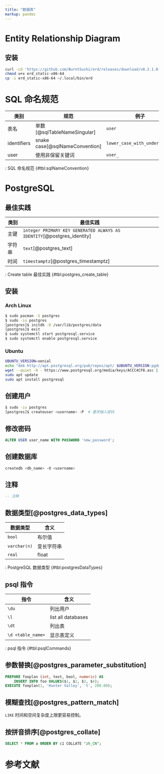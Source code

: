 ```yaml
---
title: "数据库"
markup: pandoc
---
```


# Entity Relationship Diagram

## 安装

```sh
curl -LO 'https://github.com/BurntSushi/erd/releases/download/v0.2.1.0-RC1/erd_static-x86-64'
chmod u+x erd_static-x86-64
cp -i erd_static-x86-64 ~/.local/bin/erd
```

# SQL 命名规范

| 类别        | 规范                           | 例子                          |
|-------------|--------------------------------|-------------------------------|
| 表名        | 单数[@sqlTableNameSingular]    | `user`                        |
| identifiers | snake case[@sqlNameConvention] | `lower_case_with_underscores` |
| user        | 使用非保留关键词               | `user_`                       |

: SQL 命名规范 {#tbl:sqlNameConvention}

# PostgreSQL

## 最佳实践

| 类别   | 最佳实践                                                               |
|--------|------------------------------------------------------------------------|
| 主键   | `integer PRIMARY KEY GENERATED ALWAYS AS IDENTITY`[@postgres_identity] |
| 字符串 | `text`[@postgres_text]                                                 |
| 时间   | `timestamptz`[@postgres_timestamptz]                                   |

: Create table 最佳实践 {#tbl:postgres_create_table}

## 安装

### Arch Linux

```sh
$ sudo pacman -S postgres
$ sudo -iu postgres
[postgres]$ initdb -D /var/lib/postgres/data
[postgres]$ exit
$ sudo systemctl start postgresql.service
$ sudo systemctl enable postgresql.service
```

### Ubuntu

```sh
UBUNTU_VERSION=xenial
echo "deb http://apt.postgresql.org/pub/repos/apt/ $UBUNTU_VERSION-pgdg main" | sudo tee /etc/apt/sources.list.d/pgdg.list
wget --quiet -O - https://www.postgresql.org/media/keys/ACCC4CF8.asc | sudo apt-key add -
sudo apt update
sudo apt install postgresql
```

## 创建用户

```sh
$ sudo -iu postgres
[postgres]$ createuser <username> -P  # 要求输入密码
```

## 修改密码

```sql
ALTER USER user_name WITH PASSWORD 'new_password';
```

## 创建数据库

```sh
createdb <db_name> -O <username>
```

## 注释

```sql
-- 注释
```

## 数据类型[@postgres_data_types]

| 数据类型     | 含义       |
|--------------|------------|
| `bool`       | 布尔值     |
| `varchar(n)` | 变长字符串 |
| `real`       | float      |

: PostgreSQL 数据类型 {#tbl:postgresDataTypes}

## psql 指令

| 指令              | 含义               |
|-------------------|--------------------|
| `\du`             | 列出用户           |
| `\l`              | list all databases |
| `\dt`             | 列出表             |
| `\d <table_name>` | 显示表定义         |

: psql 指令 {#tbl:psqlCommands}

## 参数替换[@postgres_parameter_substitution]

```sql
PREPARE fooplan (int, text, bool, numeric) AS
    INSERT INTO foo VALUES($1, $2, $3, $4);
EXECUTE fooplan(1, 'Hunter Valley', 't', 200.00);
```

## 模糊查找[@postgres_pattern_match]

`LIKE` 时间和空间复杂度上限更容易控制。

## 按拼音排序[@postgres_collate]

```sql
SELECT * FROM a ORDER BY c1 COLLATE "zh_CN";
```

# 参考文献
